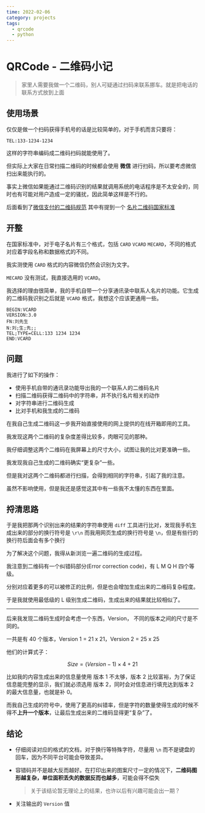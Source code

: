 ```yaml
---
time: 2022-02-06
category: projects
tags:
  - qrcode
  - python
---
```


# QRCode - 二维码小记

> 家里人需要我做一个二维码，别人可疑通过扫码来联系挪车。就是把电话的联系方式放到上面

## 使用场景

仅仅是做一个扫码获得手机号的话是比较简单的，对于手机而言只要将：

```
TEL:133-1234-1234
```

这样的字符串编码成二维码扫码就能使用了。

但实际上大家在日常扫描二维码的时候都会使用 **微信** 进行扫码，所以要考虑微信扫出来能执行的。

事实上微信如果能通过二维码识别的结果就调用系统的电话程序是不太安全的，同时也有可能对用户造成一定的骚扰，因此简单这样是不行的。

后面看到了[微信支付的二维码规范](https://pay.weixin.qq.com/wiki/doc/api/micropay.php?chapter=23_18&index=8) 其中有提到一个 [名片二维码国家标准](http://c.gb688.cn/bzgk/gb/showGb?type=online&hcno=CA759A0DC00BF44159CAF4D7670CA5B2)

## 开整

在国家标准中，对于电子名片有三个格式，包括 `CARD` `VCARD` `MECARD`，不同的格式对应着字段名称和数据格式的不同。

我实测使用 `CARD` 格式的内容微信仍然会识别为文字。

`MECARD` 没有测试，我直接选用的 `VCARD`。

我选择的理由很简单，我的手机自带一个分享通讯录中联系人名片的功能。它生成的二维码我识别之后就是 `VCARD` 格式，我想这个应该更通用一些。

```
BEGIN:VCARD
VERSION:3.0
FN:刘先生
N:刘;生;先;;
TEL;TYPE=CELL:133 1234 1234
END:VCARD
```

## 问题

我进行了如下的操作：

- 使用手机自带的通讯录功能导出我的一个联系人的二维码名片
- 扫描二维码获得二维码中的字符串，并不执行名片相关的动作
- 对字符串进行二维码生成
- 比对手机和我生成的二维码

在我自己生成二维码这一步我开始直接使用的网上提供的在线开箱即用的工具。

我发现这两个二维码的复杂度差得比较多，肉眼可见的那种。

我仔细调整这两个二维码在我屏幕上的尺寸大小，试图让我的比对更准确一些。

我发现我自己生成的二维码确实“更复杂”一些。

但是我对这两个二维码都进行扫描，会得到相同的字符串，引起了我的注意。

虽然不影响使用，但是我还是感觉这其中有一些我不太懂的东西在里面。


## 捋清思路

于是我把那两个识别出来的结果的字符串使用 `diff` 工具进行比对，发现我手机生成出来的部分的换行符号是 `\r\n` 而我用网页生成的换行符号是 `\n`，但是有些行的换行符后面会有多个换行

为了解决这个问题，我得从新浏览一遍二维码的生成过程。

我注意到二维码有一个纠错码部分(Error correction code)，有 L M Q H 四个等级。

分别对应着更多的可以被修正的比例，但是也会增加生成出来的二维码复杂程度。

于是我就使用最低级的 L 级别生成二维码，生成出来的结果就比较相似了。

---

后来我发现二维码生成时会考虑一个东西，Version， 不同的版本之间的尺寸是不同的。

一共是有 40 个版本，Version 1 = 21 x 21，Version 2 = 25 x 25

他们的计算式子：

$$
Size = (Version - 1) \times 4 + 21
$$

比如我的内容生成出来的信息量使用 版本 1 不太够，版本 2 比较富裕，为了保证信息能完整的显示，我们就必须选用 版本 2，同时会对信息进行填充达到版本 2 的最大信息量，也就是补 0。

而我自己生成的符号中，使用了更高的纠错率，但是字符的数量使得生成的时候不得不**上升一个版本**，让最后生成出来的二维码显得更“复杂”了。



## 结论

- 仔细阅读对应的格式的文档，对于换行等特殊字符，尽量用 `\n` 而不是键盘的回车，因为不同平台可能会导致差异。

- 容错码并不是越大反而越好。在打印出来的图案尺寸一定的情况下，**二维码图形越复杂，单位面积丢失的数据反而也越多**，可能会得不偿失

  > 关于该结论暂无理论上的结果，也许以后有兴趣可能会出一期？

- 关注输出的 `Version` 值
